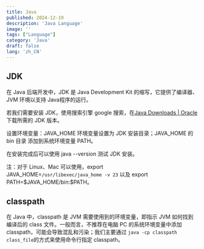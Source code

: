 ```yaml
---
title: Java
published: 2024-12-19
description: 'Java Language'
image: ''
tags: ["Language"]
category: 'Java'
draft: false 
lang: 'zh_CN'
---
```


## JDK

在 Java 后端开发中，JDK 是 Java Development Kit 的缩写，它提供了编译器、JVM 环境以支持 Java程序的运行。

若我们需要安装 JDK，使用搜索引擎 google 搜索，在[Java Downloads | Oracle](https://www.oracle.com/java/technologies/downloads/)下载所需的 JDK 版本。

设置环境变量：JAVA_HOME 环境变量设置为 JDK 安装目录；JAVA_HOME 的 bin 目录 添加到系统环境变量 PATH。

在安装完成后可以使用 java --version 测试 JDK 安装。

注：对于 Linux、Mac 可以使用，export JAVA_HOME=`/usr/libexec/java_home -v 23` 以及 export PATH=\$JAVA_HOME/bin:\$PATH。

## classpath

在 Java 中，classpath 是 JVM 需要使用到的环境变量，即指示 JVM 如何找到编译后的 class 文件。一般而言，不推荐在电脑 PC 的系统环境变量中添加 classpath，可能会导致混乱和污染；我们主要通过 `java -cp classpath class_file`的方式来使用命令行指定 classpath。
